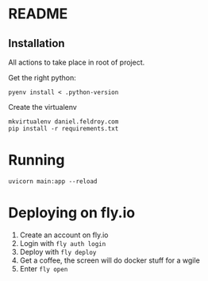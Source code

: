 # README

## Installation

All actions to take place in root of project.

Get the right python:

```
pyenv install < .python-version
```

Create the virtualenv

```
mkvirtualenv daniel.feldroy.com
pip install -r requirements.txt
```

# Running

```
uvicorn main:app --reload
```

# Deploying on fly.io

1. Create an account on fly.io
2. Login with `fly auth login`
3. Deploy with `fly deploy`
4. Get a coffee, the screen will do docker stuff for a wgile
5. Enter `fly open`
